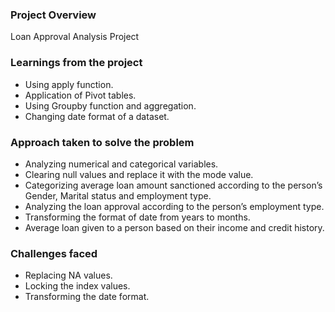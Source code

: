 ### Project Overview

 Loan Approval Analysis Project


### Learnings from the project

 - Using apply function.
- Application of Pivot tables.
- Using Groupby function and aggregation.
- Changing date format of a dataset.


### Approach taken to solve the problem

 - Analyzing numerical and categorical variables.
- Clearing null values and replace it with the mode value.
- Categorizing average loan amount sanctioned according to the person’s Gender, Marital status and employment type.
- Analyzing the loan approval according to the person’s employment type.
- Transforming the format of date from years to months.
- Average loan given to a person based on their income and credit history.


### Challenges faced

 - Replacing NA values.
- Locking the index values.
- Transforming the date format.


